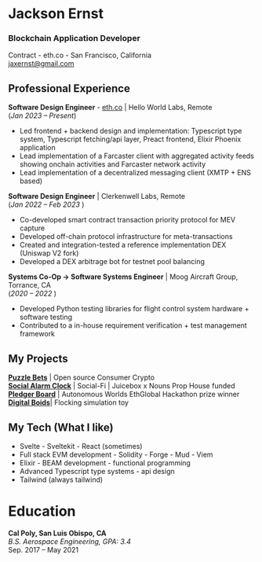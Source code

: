 # Jackson Ernst
### **Blockchain Application Developer**  
Contract - eth.co - San Francisco, California  
[jaxernst@gmail.com](mailto:jaxernst@gmail.com)

## Professional Experience

**Software Design Engineer** - [eth.co](https://eth.co/home) | Hello World Labs, Remote  
(*Jan 2023 – Present*)
- Led frontend + backend design and implementation: Typescript type system, Typescript fetching/api layer, Preact frontend, Elixir Phoenix application 
- Lead implementation of a Farcaster client with aggregated activity feeds showing onchain activities and Farcaster network activity
- Lead implementation of a decentralized messaging client (XMTP + ENS based)

**Software Design Engineer** | Clerkenwell Labs, Remote  
(*Jan 2022 – Feb 2023*  )
- Co-developed smart contract transaction priority protocol for MEV capture
- Developed off-chain protocol infrastructure for meta-transactions
- Created and integration-tested a reference implementation DEX (Uniswap V2 fork)
- Developed a DEX arbitrage bot for testnet pool balancing

**Systems Co-Op -> Software Systems Engineer** | Moog Aircraft Group, Torrance, CA  
(*2020 – 2022* )
- Developed Python testing libraries for flight control system hardware + software testing
- Contributed to a in-house requirement verification + test management framework 

## My Projects

[**Puzzle Bets**](beta.puzzlebets.xys) | Open source Consumer Crypto   
[**Social Alarm Clock**](alarmbets.tech) | Social-Fi | Juicebox x Nouns Prop House funded  
[**Pledger Board**](https://ethglobal.com/showcase/pledger-board-vc1x2) | Autonomous Worlds EthGlobal Hackathon prize winner  
[**Digital Boids**](digital-boids.vercel.app)| Flocking simulation toy  

## My Tech  (**What I like**)

- Svelte - Sveltekit - React (sometimes)
- Full stack EVM development - Solidity - Forge - Mud - Viem
- Elixir - BEAM development - functional programming 
- Advanced Typescript type systems - api design
- Tailwind (always tailwind)

# Education

**Cal Poly, San Luis Obispo, CA**  
*B.S. Aerospace Engineering, GPA: 3.4*  
Sep. 2017 – May 2021
